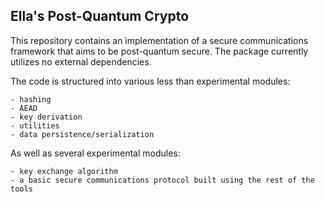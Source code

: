 Ella's Post-Quantum Crypto
--------------
This repository contains an implementation of a secure communications framework that aims to be post-quantum secure.
The package currently utilizes no external dependencies.

The code is structured into various less than experimental modules:
    
    - hashing
    - AEAD
    - key derivation
    - utilities
    - data persistence/serialization
    
As well as several experimental modules:
        
    - key exchange algorithm
    - a basic secure communications protocol built using the rest of the tools    
        